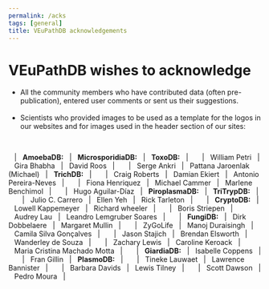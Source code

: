 ```yaml
---
permalink: /acks
tags: [general]
title: VEuPathDB acknowledgements
---
```


<h1>VEuPathDB wishes to acknowledge</h1>

<div class="static-content" markdown="1">

<ul class="cirbulletlist">
  <li>All the community members who have contributed data (often pre-publication), entered user comments or sent us their suggestions.</li>
  <br>
  <li>Scientists who provided images to be used as a template for the logos in our websites and for images used in the header section of our sites:
  </li>
</ul>

  <br>

&nbsp;&nbsp;&nbsp;|&nbsp;&nbsp;&nbsp;<b>AmoebaDB:</b>&nbsp;&nbsp;&nbsp;|&nbsp;&nbsp;&nbsp;<b>MicrosporidiaDB:</b>&nbsp;&nbsp;&nbsp;|&nbsp;&nbsp;&nbsp;<b>ToxoDB:</b>&nbsp;&nbsp;&nbsp;|&nbsp;&nbsp;&nbsp;
&nbsp;&nbsp;&nbsp;|&nbsp;&nbsp;&nbsp;William Petri&nbsp;&nbsp;&nbsp;|&nbsp;&nbsp;&nbsp;Gira Bhabha&nbsp;&nbsp;&nbsp;|&nbsp;&nbsp;&nbsp;David Roos&nbsp;&nbsp;&nbsp;|&nbsp;&nbsp;&nbsp;
&nbsp;&nbsp;&nbsp;|&nbsp;&nbsp;&nbsp;Serge Ankri&nbsp;&nbsp;&nbsp;|&nbsp;&nbsp;&nbsp;Pattana Jaroenlak (Michael)&nbsp;&nbsp;&nbsp;|&nbsp;&nbsp;&nbsp;<b>TrichDB:</b>&nbsp;&nbsp;&nbsp;|&nbsp;&nbsp;&nbsp;
&nbsp;&nbsp;&nbsp;|&nbsp;&nbsp;&nbsp;Craig Roberts&nbsp;&nbsp;&nbsp;|&nbsp;&nbsp;&nbsp;Damian Ekiert&nbsp;&nbsp;&nbsp;|&nbsp;&nbsp;&nbsp;Antonio Pereira-Neves&nbsp;&nbsp;&nbsp;|&nbsp;&nbsp;&nbsp;
&nbsp;&nbsp;&nbsp;|&nbsp;&nbsp;&nbsp;Fiona Henriquez&nbsp;&nbsp;&nbsp;|&nbsp;&nbsp;&nbsp;Michael Cammer&nbsp;&nbsp;&nbsp;|&nbsp;&nbsp;&nbsp;Marlene Benchimol&nbsp;&nbsp;&nbsp;|&nbsp;&nbsp;&nbsp;
&nbsp;&nbsp;&nbsp;|&nbsp;&nbsp;&nbsp;Hugo Aguilar-Díaz&nbsp;&nbsp;&nbsp;|&nbsp;&nbsp;&nbsp;<b>PiroplasmaDB:</b>&nbsp;&nbsp;&nbsp;|&nbsp;&nbsp;&nbsp;<b>TriTrypDB:</b>&nbsp;&nbsp;&nbsp;|&nbsp;&nbsp;&nbsp;
&nbsp;&nbsp;&nbsp;|&nbsp;&nbsp;&nbsp;Julio C. Carrero&nbsp;&nbsp;&nbsp;|&nbsp;&nbsp;&nbsp;Ellen Yeh&nbsp;&nbsp;&nbsp;|&nbsp;&nbsp;&nbsp;Rick Tarleton&nbsp;&nbsp;&nbsp;|&nbsp;&nbsp;&nbsp;
&nbsp;&nbsp;&nbsp;|&nbsp;&nbsp;&nbsp;<b>CryptoDB:</b>&nbsp;&nbsp;&nbsp;|&nbsp;&nbsp;&nbsp;Lowell Kappemeyer&nbsp;&nbsp;&nbsp;|&nbsp;&nbsp;&nbsp;Richard wheeler&nbsp;&nbsp;&nbsp;|&nbsp;&nbsp;&nbsp;
&nbsp;&nbsp;&nbsp;|&nbsp;&nbsp;&nbsp;Boris Striepen&nbsp;&nbsp;&nbsp;|&nbsp;&nbsp;&nbsp;Audrey Lau&nbsp;&nbsp;&nbsp;|&nbsp;&nbsp;&nbsp;Leandro Lemgruber Soares&nbsp;&nbsp;&nbsp;|&nbsp;&nbsp;&nbsp;
&nbsp;&nbsp;&nbsp;|&nbsp;&nbsp;&nbsp;<b>FungiDB:</b>&nbsp;&nbsp;&nbsp;|&nbsp;&nbsp;&nbsp;Dirk Dobbelaere&nbsp;&nbsp;&nbsp;|&nbsp;&nbsp;&nbsp;Margaret Mullin&nbsp;&nbsp;&nbsp;|&nbsp;&nbsp;&nbsp;
&nbsp;&nbsp;&nbsp;|&nbsp;&nbsp;&nbsp;ZyGoLife&nbsp;&nbsp;&nbsp;|&nbsp;&nbsp;&nbsp;Manoj Duraisingh&nbsp;&nbsp;&nbsp;|&nbsp;&nbsp;&nbsp;Camila Silva Gonçalves&nbsp;&nbsp;&nbsp;|&nbsp;&nbsp;&nbsp;
&nbsp;&nbsp;&nbsp;|&nbsp;&nbsp;&nbsp;Jason Stajich&nbsp;&nbsp;&nbsp;|&nbsp;&nbsp;&nbsp;Brendan Elsworth&nbsp;&nbsp;&nbsp;|&nbsp;&nbsp;&nbsp;Wanderley de Souza&nbsp;&nbsp;&nbsp;|&nbsp;&nbsp;&nbsp;
&nbsp;&nbsp;&nbsp;|&nbsp;&nbsp;&nbsp;Zachary Lewis&nbsp;&nbsp;&nbsp;|&nbsp;&nbsp;&nbsp;Caroline Keroack&nbsp;&nbsp;&nbsp;|&nbsp;&nbsp;&nbsp;Maria Cristina Machado Motta&nbsp;&nbsp;&nbsp;|&nbsp;&nbsp;&nbsp;
&nbsp;&nbsp;&nbsp;|&nbsp;&nbsp;&nbsp;<b>GiardiaDB:</b>&nbsp;&nbsp;&nbsp;|&nbsp;&nbsp;&nbsp;Isabelle Coppens&nbsp;&nbsp;&nbsp;|&nbsp;&nbsp;&nbsp;
&nbsp;&nbsp;&nbsp;|&nbsp;&nbsp;&nbsp;Fran Gillin&nbsp;&nbsp;&nbsp;|&nbsp;&nbsp;&nbsp;<b>PlasmoDB:</b>&nbsp;&nbsp;&nbsp;|&nbsp;&nbsp;&nbsp;
&nbsp;&nbsp;&nbsp;|&nbsp;&nbsp;&nbsp;Tineke Lauwaet&nbsp;&nbsp;&nbsp;|&nbsp;&nbsp;&nbsp;Lawrence Bannister&nbsp;&nbsp;&nbsp;|&nbsp;&nbsp;&nbsp;
&nbsp;&nbsp;&nbsp;|&nbsp;&nbsp;&nbsp;Barbara Davids&nbsp;&nbsp;&nbsp;|&nbsp;&nbsp;&nbsp;Lewis Tilney&nbsp;&nbsp;&nbsp;|&nbsp;&nbsp;&nbsp;
&nbsp;&nbsp;&nbsp;|&nbsp;&nbsp;&nbsp;Scott Dawson&nbsp;&nbsp;&nbsp;|&nbsp;&nbsp;&nbsp;Pedro Moura&nbsp;&nbsp;&nbsp;|&nbsp;&nbsp;&nbsp;

</div>




